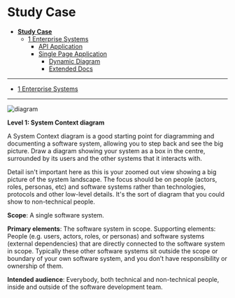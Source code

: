# Study Case

* [**Study Case**](README.md)
  * [1 Enterprise Systems](1%20Enterprise%20Systems/README.md)
    * [API Application](1%20Enterprise%20Systems/API%20Application/README.md)
    * [Single Page Application](1%20Enterprise%20Systems/Single%20Page%20Application/README.md)
      * [Dynamic Diagram](1%20Enterprise%20Systems/Single%20Page%20Application/Dynamic%20Diagram/README.md)
      * [Extended Docs](1%20Enterprise%20Systems/Single%20Page%20Application/Extended%20Docs/README.md)

---

- [1 Enterprise Systems](1%20Enterprise%20Systems/README.md)

---

![diagram](https://www.plantuml.com/plantuml/svg/0/TL9DRzim3Bq7o7_WSig0BJvqfvtQ9S4s8DkIEaRGKy1OR2nKbbnHYhlz-b5oqtNjTc92y_5zK9SSq8VOcl7eZRQrYOgW2Q7ZZqNXiPyTTMZY8JBvsjb0DingrnQel4PxCh6BnVp3-xL16wflgy9W80xIsi_Jz4EOTNdrUBIwklbHRVUxhzil-zNoy_BxOleszTVasTafgbRRTp2vIXKgePkaVv28mTr2Q0Zu9mTgvIS6Q901BMIOvk0nE0_U6Ph8rZ8FJebbnL9a-CvhFkFJtksBRMYCwpcJCOXFZYs1147FmEHFkYR-it-_V0XJlaWoToMK5rbmYx-SXLAtdI4eHHGUfGxOsGkiEWYYtApozy7mDKc2sbaqiC20y0dv5Opl-SovAL-JRYB5_rBsTru0E-Vl1hxoMGYUs9cJEAqRKj6GWiuxSSp4USru9EhEXyhPofbo7gcV6ZcCXUkjSQYugBfSy-rgFi6jDeEWytmEu9gESa2vigKUn8BpISfzb7Vqr_1WUnqFHdC3hUYIQ9ycih5XPFvult-EPCggK_9E8NYIycJpqUGbMPNVx6y0)

**Level 1: System Context diagram**

A System Context diagram is a good starting point for diagramming and documenting a software system, allowing you to step back and see the big picture. Draw a diagram showing your system as a box in the centre, surrounded by its users and the other systems that it interacts with.

Detail isn't important here as this is your zoomed out view showing a big picture of the system landscape. The focus should be on people (actors, roles, personas, etc) and software systems rather than technologies, protocols and other low-level details. It's the sort of diagram that you could show to non-technical people.

**Scope**: A single software system.

**Primary elements**: The software system in scope.
Supporting elements: People (e.g. users, actors, roles, or personas) and software systems (external dependencies) that are directly connected to the software system in scope. Typically these other software systems sit outside the scope or boundary of your own software system, and you don’t have responsibility or ownership of them.

**Intended audience**: Everybody, both technical and non-technical people, inside and outside of the software development team.